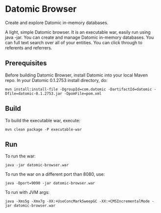 Datomic Browser
===============

Create and explore Datomic in-memory databases.

A light, simple Datomic browser. It is an executable war, easily run using java -jar.
You can create and manage Datomic in-memory databases. You can full text search over all of your entities.
You can click through to referents and referrers.

Prerequisites
-------------

Before building Datomic Browser, install Datomic into your local Maven repo. In your Datomic 0.1.2753 install directory, do:

    mvn install:install-file -DgroupId=com.datomic -DartifactId=datomic -Dfile=datomic-0.1.2753.jar -DpomFile=pom.xml

Build
-----

To build the executable war, execute:

    mvn clean package -P executable-war

Run
---

To run the war:

    java -jar datomic-browser.war

To run the war on a different port than 8080, use:

    java -Dport=9090 -jar datomic-browser.war

To run with JVM args:

    java -Xms5g -Xmx7g -XX:+UseConcMarkSweepGC -XX:+CMSIncrementalMode -jar datomic-browser.war
